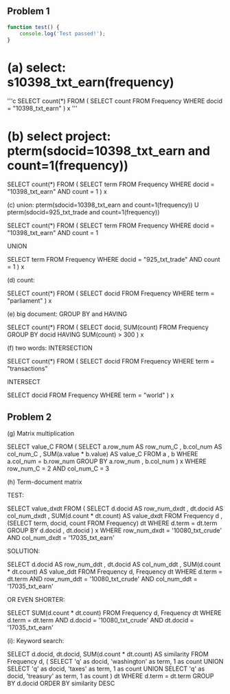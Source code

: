 Problem 1
---------

```javascript
function test() {
    console.log('Test passed!');
}
```

# (a) select: s10398_txt_earn(frequency)

'''c
SELECT count(*) FROM
(
SELECT count 
FROM Frequency 
WHERE docid = "10398_txt_earn"
)
x
'''

# (b) select project: pterm(sdocid=10398_txt_earn and count=1(frequency))

SELECT count(*) FROM
(
SELECT term
FROM Frequency 
WHERE docid = "10398_txt_earn" AND count = 1
)
x

(c) union: pterm(sdocid=10398_txt_earn and count=1(frequency)) U pterm(sdocid=925_txt_trade and count=1(frequency))

SELECT count(*) FROM
(
SELECT term FROM Frequency
WHERE docid = "10398_txt_earn" AND count = 1

UNION

SELECT term FROM Frequency
WHERE docid = "925_txt_trade" AND count = 1
)
x

(d) count:

SELECT count(*) FROM
(
SELECT docid FROM Frequency
WHERE term = "parliament"
)
x

(e) big document: GROUP BY and HAVING

SELECT count(*) FROM
(
SELECT docid, SUM(count)
FROM Frequency
GROUP BY docid
HAVING SUM(count) > 300
)
x

(f) two words: INTERSECTION

SELECT count(*) FROM
(
SELECT docid FROM Frequency
WHERE term = "transactions" 

INTERSECT

SELECT docid FROM Frequency
WHERE term = "world" 
)
x

Problem 2
---------

(g) Matrix multiplication

SELECT value_C
FROM
(
SELECT a.row_num AS row_num_C , b.col_num AS col_num_C , SUM(a.value * b.value) AS value_C
FROM a , b
WHERE a.col_num = b.row_num
GROUP BY a.row_num , b.col_num
)
x
WHERE row_num_C = 2 AND col_num_C = 3

(h) Term-document matrix

TEST:

SELECT value_dxdt
FROM
(
SELECT d.docid AS row_num_dxdt , dt.docid AS col_num_dxdt , SUM(d.count * dt.count) AS value_dxdt
FROM Frequency d , (SELECT term, docid, count FROM Frequency) dt
WHERE d.term = dt.term
GROUP BY d.docid , dt.docid
)
x
WHERE row_num_dxdt = '10080_txt_crude' AND col_num_dxdt = '17035_txt_earn'


SOLUTION:

SELECT d.docid AS row_num_ddt , dt.docid AS col_num_ddt , SUM(d.count * dt.count) AS 
value_ddt
FROM Frequency d, Frequency dt
WHERE d.term = dt.term
AND row_num_ddt = '10080_txt_crude' 
AND col_num_ddt = '17035_txt_earn'

OR EVEN SHORTER:

SELECT SUM(d.count * dt.count)
FROM Frequency d, Frequency dt
WHERE d.term = dt.term
AND d.docid = '10080_txt_crude' 
AND dt.docid = '17035_txt_earn'

(i): Keyword search:


SELECT d.docid, dt.docid, SUM(d.count * dt.count) AS similarity
FROM Frequency d, 
(
SELECT 'q' as docid, 'washington' as term, 1 as count 
UNION
SELECT 'q' as docid, 'taxes' as term, 1 as count
UNION 
SELECT 'q' as docid, 'treasury' as term, 1 as count
) dt
WHERE d.term = dt.term
GROUP BY d.docid
ORDER BY similarity DESC
